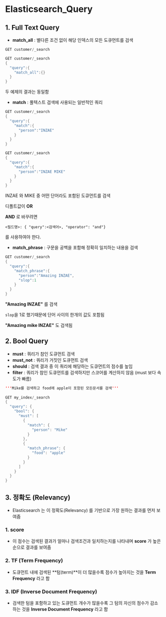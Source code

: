 # Elasticsearch_Query

## 1. Full Text Query

- __match_all__ : 별다른 조건 없이 해당 인덱스의 모든 도큐먼트를 검색

```java
GET customer/_search
```

```java
GET customer/_search
{
  "query":{
    "match_all":{}
  }
}
```

두 예제의 결과는 동일함



- __match__ : 풀텍스트 검색에 사용되는 일반적인 쿼리

```java
GET customer/_search
{
  "query":{
    "match":{
      "person":"INZAE"
    }
  }
}
```

```java
GET customer/_search
{
  "query":{
    "match":{
      "person":"INZAE MIKE"
    }
  }
}
```

INZAE 와 MIKE 중 어떤 단어라도 포함된 도큐먼트를 검색

디폴트값이 __OR__

__AND__ 로 바꾸려면 

`<필드명>: { "query":<검색어>, "operator": "and"}`

를 사용하여야 한다.



- __match_phrase__ : 구문을 공백을 포함해 정확히 일치하는 내용을 검색



```java
GET customer/_search
{
  "query":{
    "match_phrase":{
      "person":"Amazing INZAE",
      "slop":1
    }
  }
}
```

__"Amazing INZAE"__ 를 검색 

`slop`을 1로 했기때문에 단어 사이의 한개의 값도 포함됨

__"Amazing mike INZAE"__ 도 검색됨





## 2. Bool Query

- __must__ : 쿼리가 참인 도큐먼트 검색
- __must_not__ : 쿼리가 거짓인 도큐먼트 검색
- __should__ : 검색 결과 중 이 쿼리에 해당하는 도큐먼트의 점수를 높임
- __filter__ : 쿼리가 참인 도큐먼트를 검색하지만 스코어를 계산하지 않음 (must 보다 속도가 빠름)



```java
'''Mike를 검색하고 food에 apple이 포함된 모든문서를 검색'''
  
GET my_index/_search
{
  "query": {
    "bool": {
      "must": [
        {
          "match": {
            "person": "Mike"
          }
        },
        {
          "match_phrase": {
            "food": "apple"
          }
        }
      ]
    }
  }
}
```





## 3. 정확도 (Relevancy)

- Elasticsearch 는 이 정확도(Relevancy) 를 기반으로 가장 원하는 결과를 먼저 보여줌



### 1. score

- 이 점수는 검색된 결과가 얼마나 검색조건과 일치하는지를 나타내며 __score__ 가 높은 순으로 결과를 보여줌



### 2. TF (Term Frequency)

- 도큐먼트 내에 검색된 **텀(term)**이 더 많을수록 점수가 높아지는 것을 **Term Frequency** 라고 함



### 3. IDF (Inverse Document Frequency)

- 검색한 텀을 포함하고 있는 도큐먼트 개수가 많을수록 그 텀의 자신의 점수가 감소하는 것을 __Inverse Document Frequency__ 라고 함

